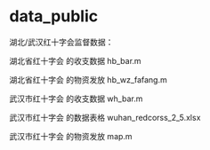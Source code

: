 # data_public
湖北/武汉红十字会监督数据：


湖北省红十字会 的收支数据 hb_bar.m

湖北省红十字会 的物资发放 hb_wz_fafang.m


武汉市红十字会 的收支数据 wh_bar.m

武汉市红十字会 的数据表格 wuhan_redcorss_2_5.xlsx

武汉市红十字会 的物资发放 map.m
